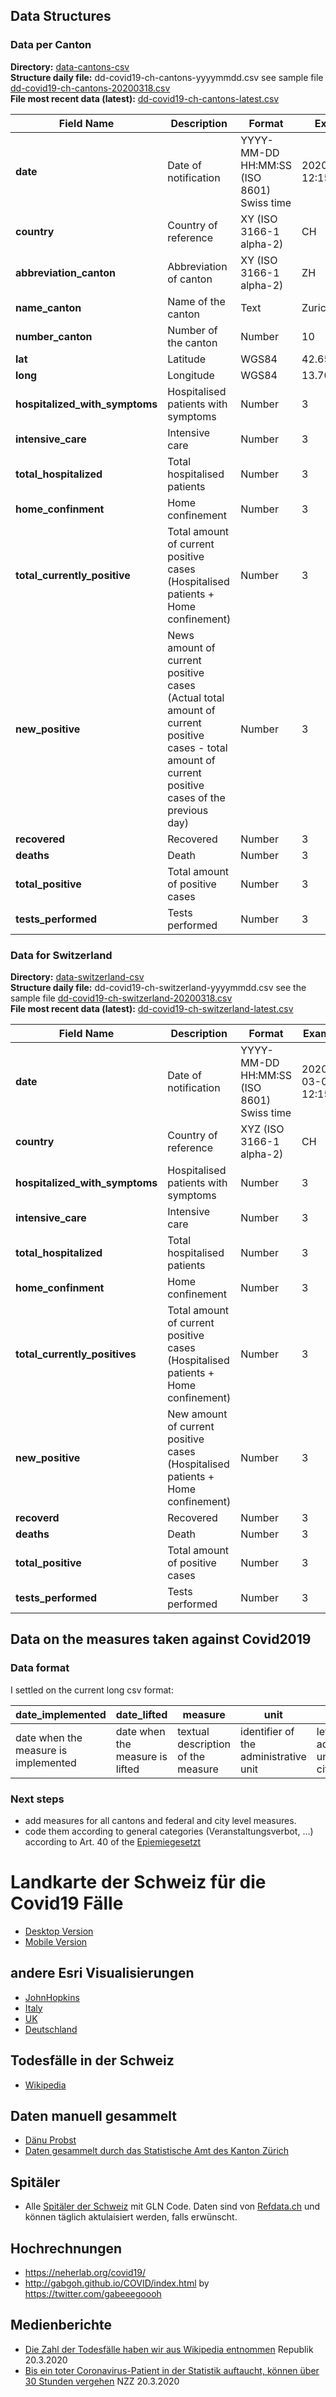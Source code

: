 ## Data Structures

### Data per Canton

**Directory:**  [data-cantons-csv](https://github.com/zdavatz/covid19_ch/tree/master/data-cantons-csv)<br>
**Structure daily file:** dd-covid19-ch-cantons-yyyymmdd.csv see sample file [dd-covid19-ch-cantons-20200318.csv](https://github.com/zdavatz/covid19_ch/blob/master/data-cantons-csv/dd-covid19-ch-cantons-20200318-example.csv)<br>
**File most recent data (latest):** [dd-covid19-ch-cantons-latest.csv](https://github.com/zdavatz/covid19_ch/blob/master/data-cantons-csv/dd-covid19-ch-cantons-latest.csv)<br>

| Field Name                              | Description                            | Format                                      | Example             |
|-----------------------------------------|----------------------------------------|---------------------------------------------|---------------------|
| **date**                                | Date of notification                   | YYYY-MM-DD HH:MM:SS (ISO 8601) Swiss time   | 2020-03-05 12:15:45 |
| **country**                             | Country of reference                   | XY (ISO 3166-1 alpha-2)                     | CH                  |
| **abbreviation_canton**                 | Abbreviation of canton                 | XY (ISO 3166-1 alpha-2)                     | ZH                  |
| **name_canton**                         | Name of the canton                     | Text                                        | Zurich              |
| **number_canton**                       | Number of the canton                   | Number                                      | 10                  |
| **lat**                                 | Latitude                               | WGS84                                       | 42.6589177          |
| **long**                                | Longitude                              | WGS84                                       | 13.70439971         |
| **hospitalized_with_symptoms**          | Hospitalised patients with symptoms    | Number                                      | 3                   |
| **intensive_care**                      | Intensive care                         | Number                                      | 3                   |
| **total_hospitalized**                  | Total hospitalised patients            | Number                                      | 3                   |
| **home_confinment**                     | Home confinement                       | Number                                      | 3                   |
| **total_currently_positive**            | Total amount of current positive cases (Hospitalised patients + Home confinement)    | Number              | 3                   |
| **new_positive**                        | News amount of current positive cases (Actual total amount of current positive cases - total amount of current positive cases of the previous day)  | Number                        | 3                   |
| **recovered**                           | Recovered                              | Number                                      | 3                   |
| **deaths**                              | Death                                  | Number                                      | 3                   |
| **total_positive**                      | Total amount of positive cases         | Number                                      | 3                   |
| **tests_performed**                     | Tests performed                        | Number                                      | 3                   |


### Data for Switzerland

**Directory:**  [data-switzerland-csv](https://github.com/zdavatz/covid19_ch/tree/master/data-switzerland-csv)<br>
**Structure daily file:** dd-covid19-ch-switzerland-yyyymmdd.csv see the sample file [dd-covid19-ch-switzerland-20200318.csv](https://github.com/zdavatz/covid19_ch/blob/master/data-switzerland-csv/dd-covid19-ch-switzerland-20200318-example.csv)<br>
**File most recent data (latest):** [dd-covid19-ch-switzerland-latest.csv](https://github.com/zdavatz/covid19_ch/blob/master/data-switzerland-csv/dd-covid19-ch-switzerland-latest.csv)<br>

| Field Name                            | Description                            | Format                                    | Example             |
|---------------------------------------|----------------------------------------|-------------------------------------------|---------------------|
| **date**                              | Date of notification                   | YYYY-MM-DD HH:MM:SS (ISO 8601) Swiss time | 2020-03-05 12:15:45 |
| **country**                           | Country of reference                   | XYZ (ISO 3166-1 alpha-2)                  | CH                  |
| **hospitalized_with_symptoms**        | Hospitalised patients with symptoms    | Number                                    | 3                   |
| **intensive_care**                    | Intensive care                         | Number                                    | 3                   |
| **total_hospitalized**                | Total hospitalised patients            | Number                                    | 3                   |
| **home_confinment**                   | Home confinement                       | Number                                    | 3                   |
| **total_currently_positives**         | Total amount of current positive cases (Hospitalised patients + Home confinement)  | Number              | 3                   |
| **new_positive**                      | New amount of current positive cases (Hospitalised patients + Home confinement)    | Number              | 3                   |
| **recoverd**                          | Recovered                              | Number                                    | 3                   |
| **deaths**                            | Death                                  | Number                                    | 3                   |
| **total_positive**                    | Total amount of positive cases         | Number                                    | 3                   |
| **tests_performed**                   | Tests performed                        | Number                                    | 3                   |
    

## Data on the measures taken against Covid2019

### Data format
I settled on the current long csv format:


| date_implemented | date_lifted | measure | unit | level |
| -----------------|-------------|----------|------|-------- |
| date when the measure is implemented | date when the measure is lifted | textual description of the measure | identifier of the administrative unit | level of the administrative unit (canton, city, federal) |


### Next steps
- add measures for all cantons and federal and city level measures.
- code them according to general categories (Veranstaltungsverbot, ...) according to Art. 40 of the [Epiemiegesetzt](https://www.admin.ch/opc/de/classified-compilation/20071012/index.html#a40)


# Landkarte der Schweiz für die Covid19 Fälle
* [Desktop Version](https://ddrobotec.maps.arcgis.com/apps/opsdashboard/index.html#/5ed2e108dbab4235a7318d1cfe147e7a)
* [Mobile Version](https://ddrobotec.maps.arcgis.com/apps/opsdashboard/index.html#/3fa74da8e6c74229af19661eb7fa97d2)

## andere Esri Visualisierungen
* [JohnHopkins](https://gisanddata.maps.arcgis.com/apps/opsdashboard/index.html#/bda7594740fd40299423467b48e9ecf6)
* [Italy](http://opendatadpc.maps.arcgis.com/apps/opsdashboard/index.html#/b0c68bce2cce478eaac82fe38d4138b1)
* [UK](https://www.arcgis.com/apps/opsdashboard/index.html#/f94c3c90da5b4e9f9a0b19484dd4bb14)
* [Deutschland](https://experience.arcgis.com/experience/478220a4c454480e823b17327b2bf1d4)

## Todesfälle in der Schweiz
* [Wikipedia](https://de.wikipedia.org/wiki/COVID-19-Pandemie_in_der_Schweiz#Todesf%C3%A4lle)

## Daten manuell gesammelt
* [Dänu Probst](https://github.com/daenuprobst/covid19-cases-switzerland)
* [Daten gesammelt durch das Statistische Amt des Kanton Zürich](https://github.com/openZH/covid_19/#covid-19-cases-communicated-by-swiss-cantons-and-principality-of-liechtenstein-fl)

## Spitäler
* Alle [Spitäler der Schweiz](https://github.com/zdavatz/covid19_ch/blob/master/additional-infos/partner_jur_refdata_21.3.2020.xml) mit GLN Code. Daten sind von [Refdata.ch](https://refdata.ch) und können täglich aktulaisiert werden, falls erwünscht.

## Hochrechnungen
* https://neherlab.org/covid19/
* http://gabgoh.github.io/COVID/index.html by https://twitter.com/gabeeegoooh

## Medienberichte
* [Die Zahl der Todesfälle haben wir aus Wikipedia entnommen](https://www.republik.ch/2020/03/20/die-zahl-der-todesfaelle-haben-wir-aus-wikipedia-entnommen) Republik 20.3.2020
* [Bis ein toter Coronavirus-Patient in der Statistik auftaucht, können über 30 Stunden vergehen](https://www.nzz.ch/schweiz/coronavirus-das-bag-kommt-bei-erfassung-der-faelle-kaum-hinterher-ld.1547359?mktcid=smch&mktcval=twpost_2020-03-20) NZZ 20.3.2020
